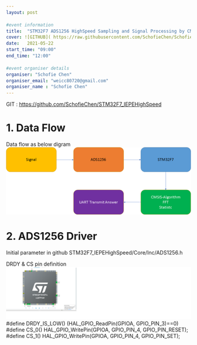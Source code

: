 ```yaml
---
layout: post

#event information
title:  "STM32F7 ADS1256 HighSpeed Sampling and Signal Processing by CMSIS"
cover: ![GITHUB]( https://raw.githubusercontent.com/SchofieChen/SchofieChen.github.io/master/_picture/SinWave.png "She is my daughter")
date:   2021-05-22
start_time: "09:00"
end_time: "12:00"

#event organiser details
organiser: "Schofie Chen"
organiser_email: "weicc80720@gmail.com"
organiser_name : "Schofie Chen"
---
```

GIT : https://github.com/SchofieChen/STM32F7_IEPEHighSpeed
# 1. Data Flow
Data flow as below digram 
![image](https://raw.githubusercontent.com/SchofieChen/SchofieChen.github.io/master/_picture/STM32F7_HighSpeed_Sampling.png)



# 2. ADS1256 Driver 
Initial parameter in github STM32F7_IEPEHighSpeed/Core/Inc/ADS1256.h

 DRDY & CS pin definition
 ![image](https://raw.githubusercontent.com/SchofieChen/SchofieChen.github.io/master/_picture/STM32F7_HighSpeed_Sampling_PIN_DEFINITION.png)
#define DRDY_IS_LOW() (HAL_GPIO_ReadPin(GPIOA, GPIO_PIN_3)==0)
#define CS_0()	HAL_GPIO_WritePin(GPIOA, GPIO_PIN_4, GPIO_PIN_RESET);
#define CS_1()	HAL_GPIO_WritePin(GPIOA, GPIO_PIN_4, GPIO_PIN_SET);